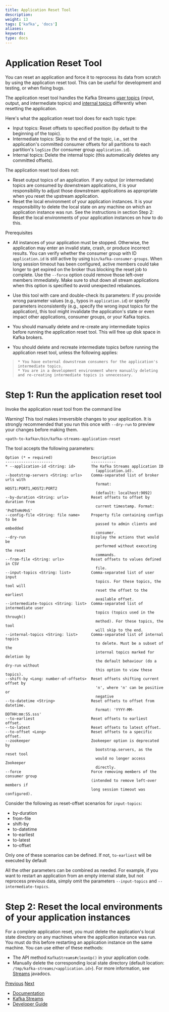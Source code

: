 ```yaml
---
title: Application Reset Tool
description: 
weight: 13
tags: ['kafka', 'docs']
aliases: 
keywords: 
type: docs
---
```


# Application Reset Tool

You can reset an application and force it to reprocess its data from scratch by using the application reset tool. This can be useful for development and testing, or when fixing bugs.

The application reset tool handles the Kafka Streams [user topics](manage-topics.html#streams-developer-guide-topics-user) (input, output, and intermediate topics) and [internal topics](manage-topics.html#streams-developer-guide-topics-internal) differently when resetting the application.

Here's what the application reset tool does for each topic type:

  * Input topics: Reset offsets to specified position (by default to the beginning of the topic).
  * Intermediate topics: Skip to the end of the topic, i.e., set the application's committed consumer offsets for all partitions to each partition's `logSize` (for consumer group `application.id`).
  * Internal topics: Delete the internal topic (this automatically deletes any committed offsets).



The application reset tool does not:

  * Reset output topics of an application. If any output (or intermediate) topics are consumed by downstream applications, it is your responsibility to adjust those downstream applications as appropriate when you reset the upstream application.
  * Reset the local environment of your application instances. It is your responsibility to delete the local state on any machine on which an application instance was run. See the instructions in section Step 2: Reset the local environments of your application instances on how to do this.



Prerequisites
    

  * All instances of your application must be stopped. Otherwise, the application may enter an invalid state, crash, or produce incorrect results. You can verify whether the consumer group with ID `application.id` is still active by using `bin/kafka-consumer-groups`. When long session timeout has been configured, active members could take longer to get expired on the broker thus blocking the reset job to complete. Use the `--force` option could remove those left-over members immediately. Make sure to shut down all stream applications when this option is specified to avoid unexpected rebalances.

  * Use this tool with care and double-check its parameters: If you provide wrong parameter values (e.g., typos in `application.id`) or specify parameters inconsistently (e.g., specify the wrong input topics for the application), this tool might invalidate the application's state or even impact other applications, consumer groups, or your Kafka topics.

  * You should manually delete and re-create any intermediate topics before running the application reset tool. This will free up disk space in Kafka brokers.

  * You should delete and recreate intermediate topics before running the application reset tool, unless the following applies:

>     * You have external downstream consumers for the application's intermediate topics.
>     * You are in a development environment where manually deleting and re-creating intermediate topics is unnecessary.




# Step 1: Run the application reset tool

Invoke the application reset tool from the command line

Warning! This tool makes irreversible changes to your application. It is strongly recommended that you run this once with `--dry-run` to preview your changes before making them.
    
    
    <path-to-kafka>/bin/kafka-streams-application-reset

The tool accepts the following parameters:
    
    
    Option (* = required)                 Description
    ---------------------                 -----------
    * --application-id <String: id>       The Kafka Streams application ID
                                            (application.id).
    --bootstrap-servers <String: urls>    Comma-separated list of broker urls with
                                            format: HOST1:PORT1,HOST2:PORT2
                                            (default: localhost:9092)
    --by-duration <String: urls>          Reset offsets to offset by duration from
                                            current timestamp. Format: 'PnDTnHnMnS'
    --config-file <String: file name>     Property file containing configs to be
                                            passed to admin clients and embedded
                                            consumer.
    --dry-run                             Display the actions that would be
                                            performed without executing the reset
                                            commands.
    --from-file <String: urls>            Reset offsets to values defined in CSV
                                            file.
    --input-topics <String: list>         Comma-separated list of user input
                                            topics. For these topics, the tool will
                                            reset the offset to the earliest
                                            available offset.
    --intermediate-topics <String: list>  Comma-separated list of intermediate user
                                            topics (topics used in the through()
                                            method). For these topics, the tool
                                            will skip to the end.
    --internal-topics <String: list>      Comma-separated list of internal topics
                                            to delete. Must be a subset of the
                                            internal topics marked for deletion by
                                            the default behaviour (do a dry-run without
                                            this option to view these topics).
    --shift-by <Long: number-of-offsets>  Reset offsets shifting current offset by
                                            'n', where 'n' can be positive or
                                            negative
    --to-datetime <String>                Reset offsets to offset from datetime.
                                            Format: 'YYYY-MM-DDTHH:mm:SS.sss'
    --to-earliest                         Reset offsets to earliest offset.
    --to-latest                           Reset offsets to latest offset.
    --to-offset <Long>                    Reset offsets to a specific offset.
    --zookeeper                           Zookeeper option is deprecated by
                                            bootstrap.servers, as the reset tool
                                            would no longer access Zookeeper
                                            directly.
    --force                               Force removing members of the consumer group
                                          (intended to remove left-over members if
                                          long session timeout was configured).

Consider the following as reset-offset scenarios for `input-topics`:

  * by-duration
  * from-file
  * shift-by
  * to-datetime
  * to-earliest
  * to-latest
  * to-offset



Only one of these scenarios can be defined. If not, `to-earliest` will be executed by default

All the other parameters can be combined as needed. For example, if you want to restart an application from an empty internal state, but not reprocess previous data, simply omit the parameters `--input-topics` and `--intermediate-topics`.

# Step 2: Reset the local environments of your application instances

For a complete application reset, you must delete the application's local state directory on any machines where the application instance was run. You must do this before restarting an application instance on the same machine. You can use either of these methods:

  * The API method `KafkaStreams#cleanUp()` in your application code.
  * Manually delete the corresponding local state directory (default location: `/tmp/kafka-streams/<application.id>`). For more information, see [Streams](/static/32/javadoc/org/apache/kafka/streams/StreamsConfig.html#STATE_DIR_CONFIG) javadocs.



[Previous](/32/streams/developer-guide/security) [Next](/32/streams/upgrade-guide)

  * [Documentation](/documentation)
  * [Kafka Streams](/streams)
  * [Developer Guide](/streams/developer-guide/)


